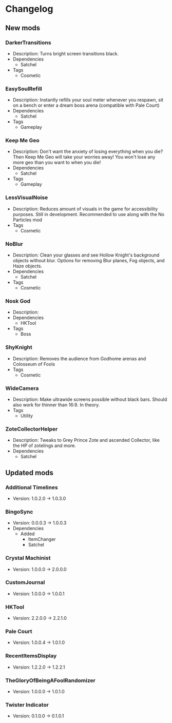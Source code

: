 # Changelog


## New mods

### DarkerTransitions

- Description: Turns bright screen transitions black.
- Dependencies
  + Satchel
- Tags
  + Cosmetic

### EasySoulRefill

- Description: Instantly refills your soul meter whenever you respawn, sit on a bench or enter a dream boss arena (compatible with Pale Court)
- Dependencies
  + Satchel
- Tags
  + Gameplay

### Keep Me Geo

- Description: Don&#x27;t want the anxiety of losing everything when you die? Then Keep Me Geo will take your worries away! You won&#x27;t lose any more geo than you want to when you die!
- Dependencies
  + Satchel
- Tags
  + Gameplay

### LessVisualNoise

- Description: Reduces amount of visuals in the game for accessibility purposes. Still in development. Recommended to use along with the No Particles mod
- Tags
  + Cosmetic

### NoBlur

- Description: Clean your glasses and see Hollow Knight&#x27;s background objects without blur. Options for removing Blur planes, Fog objects, and Haze objects.
- Dependencies
  + Satchel
- Tags
  + Cosmetic

### Nosk God

- Description: 
- Dependencies
  + HKTool
- Tags
  + Boss

### ShyKnight

- Description: Removes the audience from Godhome arenas and Colosseum of Fools
- Tags
  + Cosmetic

### WideCamera

- Description: Make ultrawide screens possible without black bars. Should also work for thinner than 16:9. In theory.
- Tags
  + Utility

### ZoteCollectorHelper

- Description: Tweaks to Grey Prince Zote and ascended Collector, like the HP of zotelings and more.
- Dependencies
  + Satchel


## Updated mods

### Additional Timelines

- Version: 1.0.2.0 -> 1.0.3.0

### BingoSync

- Version: 0.0.0.3 -> 1.0.0.3
- Dependencies
  + Added
    - ItemChanger
    - Satchel

### Crystal Machinist

- Version: 1.0.0.0 -> 2.0.0.0

### CustomJournal

- Version: 1.0.0.0 -> 1.0.0.1

### HKTool

- Version: 2.2.0.0 -> 2.2.1.0

### Pale Court

- Version: 1.0.0.4 -> 1.0.1.0

### RecentItemsDisplay

- Version: 1.2.2.0 -> 1.2.2.1

### TheGloryOfBeingAFoolRandomizer

- Version: 1.0.0.0 -> 1.0.1.0

### Twister Indicator

- Version: 0.1.0.0 -> 0.1.0.1

